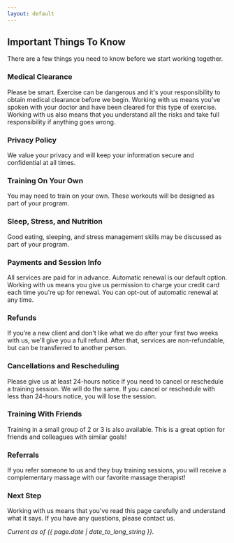 ```yaml
---
layout: default
---
```

## Important Things To Know
There are a few things you need to know before we start working together.

### Medical Clearance
Please be smart. Exercise can be dangerous and it's your responsibility to obtain medical clearance before we begin. Working with us means you've spoken with your doctor and have been cleared for this type of exercise. Working with us also means that you understand all the risks and take full responsibility if anything goes wrong. 

### Privacy Policy
We value your privacy and will keep your information secure and confidential at all times. 

### Training On Your Own
You may need to train on your own. These workouts will be designed as part of your program.

### Sleep, Stress, and Nutrition
Good eating, sleeping, and stress management skills may be discussed as part of your program. 

### Payments and Session Info
All services are paid for in advance. Automatic renewal is our default option. Working with us means you give us permission to charge your credit card each time you're up for renewal. You can opt-out of automatic renewal at any time.

### Refunds
If you’re a new client and don't like what we do after your first two weeks with us, we'll give you a full refund. After that, services are non-refundable, but can be transferred to another person.

### Cancellations and Rescheduling
Please give us at least 24-hours notice if you need to cancel or reschedule a training session. We will do the same. If you cancel or reschedule with less than 24-hours notice, you will lose the session.

### Training With Friends
Training in a small group of 2 or 3 is also available. This is a great option for friends and colleagues with similar goals!

### Referrals
If you refer someone to us and they buy training sessions, you will receive a complementary massage with our favorite massage therapist!

### Next Step
Working with us means that you've read this page carefully and understand what it says. If you have any questions, please contact us.

*Current as of {{ page.date | date_to_long_string }}.*


